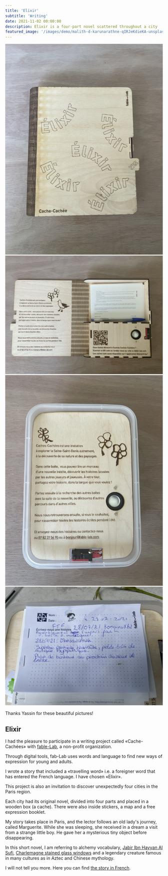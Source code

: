 ```yaml
---
title: 'Elixir'
subtitle: 'Writing'
date: 2021-11-02 00:00:00
description: Elixir is a four-part novel scattered throughout a city
featured_image: '/images/demo/malith-d-karunarathne-qIRJeKdieKA-unsplash.jpg'
---
```


<div class="gallery" data-columns="3">
	<img src="/images/demo/elixir.jpg">
	<img src="/images/demo/open-cache.jpg">
	<img src="/images/demo/instructions.jpg">
	<img src="/images/demo/message.jpg">
</div>

<p>Thanks Yassin for these beautiful pictures!</p>

## Elixir

I had the pleasure to participate in a writing project called  «Cache-Cachées» with [fable-Lab](https://www.fable-lab.com/association/), a non-profit organization.

Through digital tools, fab-Lab uses words and language to find new ways of expression for young and adults.

I wrote a story that included a «travelling word» i.e. a foreigner word that has entered the French language.  I have chosen «Elixir».

This project is also an invitation to discover unexpectedly four cities in the Paris region.

Each city had its original novel, divided into four parts and placed in a wooden box (a cache). There were also inside stickers, a map and a free expression booklet.

My story takes place in Paris, and the lector follows an old lady's journey, called Marguerite. While she was sleeping, she received in a dream a visit from a strange little boy. He gave her a mysterious tiny object before disappearing.

In this short novel, I am referring to alchemy vocabulary, [Jabir Ibn Hayyan Al Sufi](https://en.wikipedia.org/wiki/Jabir_ibn_Hayyan), [Charlemagne stained glass windows](https://en.wikipedia.org/wiki/Stained_glass_windows_of_Chartres_Cathedral#/media/File:Chartres_-_Vie_de_Charlemagne.JPG) and a legendary creature famous in many cultures as in Aztec and Chinese mythology.

I will not tell you more. Here you can find [the story in French](https://drive.google.com/file/d/1QlKa9RVF9mTk5UkpjrwNF2Q6wbojRV3_/view?usp=sharing).  
